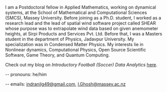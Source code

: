I am a Postdoctoral fellow in Applied Mathematics, working on dynamical systems, at the School of Mathematical and Computational Sciences (SMCS), Massey University. Before joining as a Ph.D. student, I worked as a research lead and the lead of spatial wind software project called SHEAR whose purpose was to extrapolate wind data based on given anemometer heights, at Sirpi Products and Services Pvt. Ltd. Before that, I was a Masters student in the department of Physics, Jadavpur University. My specialization was in Condensed Matter Physics. My interests lie in Nonlinear dynamics, Computational Physics, Open Source Scientific Software, Game Theory, and Quantum Computing.

Check out my blog on *Introductory Football (Soccer) Data Analytics* [here](https://realsoccerexpand.netlify.app/).

-- pronouns: he/him

-- emails: indranilg49@gmail.com, I.Ghosh@massey.ac.nz

